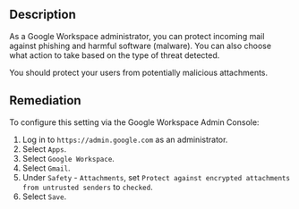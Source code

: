 ## Description

As a Google Workspace administrator, you can protect incoming mail against phishing and harmful software (malware). You can also choose what action to take based on the type of threat detected.

You should protect your users from potentially malicious attachments.

## Remediation

To configure this setting via the Google Workspace Admin Console:

1. Log in to `https://admin.google.com` as an administrator.
2. Select `Apps`.
3. Select `Google Workspace`.
4. Select `Gmail`.
5. Under `Safety` - `Attachments`, set `Protect against encrypted attachments from untrusted senders` to `checked`.
6. Select `Save`.
